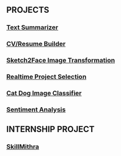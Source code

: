 ## PROJECTS

### [Text Summarizer](https://sourabbr.github.io/Text_Summarizer/)
### [CV/Resume Builder](https://sourabbr.github.io/Build_CV/)
### [Sketch2Face Image Transformation](https://sourabbr.github.io/Sketch2Face/)
### [Realtime Project Selection](https://sourabbr.github.io/Project_Selection/)
### [Cat Dog Image Classifier](https://sourabbr.github.io/Cat_Dog_Classifier/)
### [Sentiment Analysis](https://sourabbr.github.io/Sentiment_Analysis_Movie_Reviews/)


## INTERNSHIP PROJECT

### [SkillMithra](https://www.skillmithra.com/)
